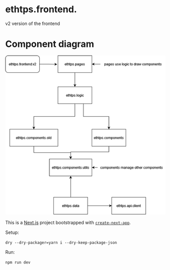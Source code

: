 # ethtps.frontend.

v2 version of the frontend

# Component diagram

![component](/assets/component%20diagram.png)

This is a [Next.js](https://nextjs.org/) project bootstrapped with [`create-next-app`](https://github.com/vercel/next.js/tree/canary/packages/create-next-app).

Setup:

`dry --dry-packager=yarn i --dry-keep-package-json`

Run:

`npm run dev`
